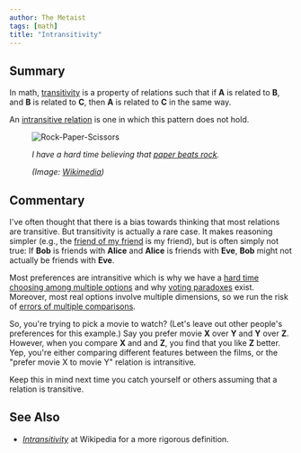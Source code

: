 ```yaml
---
author: The Metaist
tags: [math]
title: "Intransitivity"
---
```


## Summary

<div class="entry-summary" markdown="1">

In math, [transitivity][wiki-1] is a property of relations
such that if **A** is related to **B**, and **B** is related
to **C**, then **A** is related to **C** in the same way.

An [intransitive relation][wiki-2] is one in which this pattern
does not hold.

</div>

<figure markdown="1">

![Rock-Paper-Scissors]({{thumbnail}})

<figcaption markdown="1">

_I have a hard time believing that [paper beats rock][wiki-3]._

  <address markdown="1">

(Image: [Wikimedia](http://commons.wikimedia.org/wiki/File:Rock_paper_scissors.jpg))</address>

</figcaption>
</figure><!--more-->

## Commentary

I've often thought that there is a bias towards thinking that most
relations are transitive. But transitivity is actually a rare case.
It makes reasoning simpler (e.g., the [friend of my friend][wiki-4] is my friend),
but is often simply not true: If **Bob** is friends with **Alice** and
**Alice** is friends with **Eve**, **Bob** might not actually be friends
with **Eve**.

Most preferences are intransitive which is why we have a
[hard time choosing among multiple options][meta-1] and
why [voting paradoxes][meta-2] exist. Moreover, most real options
involve multiple dimensions, so we run the risk of
[errors of multiple comparisons][meta-3].

So, you're trying to pick a movie to watch? (Let's leave out
other people's preferences for this example.) Say you prefer
movie **X** over **Y** and **Y** over **Z**. However, when
you compare **X** and and **Z**, you find that you like **Z** better.
Yep, you're either comparing different features between the films, or
the "prefer movie X to movie Y" relation is intransitive.

Keep this in mind next time you catch yourself or others assuming
that a relation is transitive.

## See Also

- <cite>[Intransitivity][wiki-2]</cite>
  at <span class="vcard org fn">Wikipedia</span>
  for a more rigorous definition.

[wiki-1]: http://en.wikipedia.org/wiki/Transitive_relation
[wiki-2]: http://en.wikipedia.org/wiki/Intransitivity
[wiki-3]: http://en.wikipedia.org/wiki/Rock_paper_scissors
[wiki-4]: http://en.wikipedia.org/wiki/FOAF_(software)
[meta-1]: {{BLOG_URL}}/2012/06/review-paradox-of-choice.html
[meta-2]: {{BLOG_URL}}/2009/12/arrows-impossibility-theorm.html
[meta-3]: {{BLOG_URL}}/2010/01/fmri-false-positives.html
